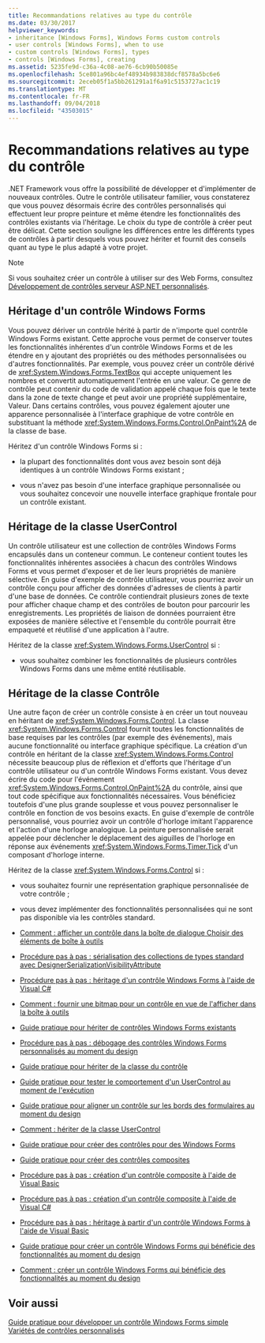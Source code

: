 ```yaml
---
title: Recommandations relatives au type du contrôle
ms.date: 03/30/2017
helpviewer_keywords:
- inheritance [Windows Forms], Windows Forms custom controls
- user controls [Windows Forms], when to use
- custom controls [Windows Forms], types
- controls [Windows Forms], creating
ms.assetid: 5235fe9d-c36a-4c08-ae76-6cb90b50085e
ms.openlocfilehash: 5ce801a96bc4ef48934b983838dcf8578a5bc6e6
ms.sourcegitcommit: 2eceb05f1a5bb261291a1f6a91c5153727ac1c19
ms.translationtype: MT
ms.contentlocale: fr-FR
ms.lasthandoff: 09/04/2018
ms.locfileid: "43503015"
---
```

# <a name="control-type-recommendations"></a>Recommandations relatives au type du contrôle
.NET Framework vous offre la possibilité de développer et d'implémenter de nouveaux contrôles. Outre le contrôle utilisateur familier, vous constaterez que vous pouvez désormais écrire des contrôles personnalisés qui effectuent leur propre peinture et même étendre les fonctionnalités des contrôles existants via l'héritage. Le choix du type de contrôle à créer peut être délicat. Cette section souligne les différences entre les différents types de contrôles à partir desquels vous pouvez hériter et fournit des conseils quant au type le plus adapté à votre projet.  
  
> [!NOTE]
>  Si vous souhaitez créer un contrôle à utiliser sur des Web Forms, consultez [Développement de contrôles serveur ASP.NET personnalisés](https://msdn.microsoft.com/library/fbe26c16-cff4-4089-b3dd-877411f0c0ef).  
  
## <a name="inheriting-from-a-windows-forms-control"></a>Héritage d'un contrôle Windows Forms  
 Vous pouvez dériver un contrôle hérité à partir de n'importe quel contrôle Windows Forms existant. Cette approche vous permet de conserver toutes les fonctionnalités inhérentes d'un contrôle Windows Forms et de les étendre en y ajoutant des propriétés ou des méthodes personnalisées ou d'autres fonctionnalités. Par exemple, vous pouvez créer un contrôle dérivé de <xref:System.Windows.Forms.TextBox> qui accepte uniquement les nombres et convertit automatiquement l'entrée en une valeur. Ce genre de contrôle peut contenir du code de validation appelé chaque fois que le texte dans la zone de texte change et peut avoir une propriété supplémentaire, Valeur. Dans certains contrôles, vous pouvez également ajouter une apparence personnalisée à l'interface graphique de votre contrôle en substituant la méthode <xref:System.Windows.Forms.Control.OnPaint%2A> de la classe de base.  
  
 Héritez d'un contrôle Windows Forms si :  
  
-   la plupart des fonctionnalités dont vous avez besoin sont déjà identiques à un contrôle Windows Forms existant ;  
  
-   vous n'avez pas besoin d'une interface graphique personnalisée ou vous souhaitez concevoir une nouvelle interface graphique frontale pour un contrôle existant.  
  
## <a name="inheriting-from-the-usercontrol-class"></a>Héritage de la classe UserControl  
 Un contrôle utilisateur est une collection de contrôles Windows Forms encapsulés dans un conteneur commun. Le conteneur contient toutes les fonctionnalités inhérentes associées à chacun des contrôles Windows Forms et vous permet d'exposer et de lier leurs propriétés de manière sélective. En guise d'exemple de contrôle utilisateur, vous pourriez avoir un contrôle conçu pour afficher des données d'adresses de clients à partir d'une base de données. Ce contrôle contiendrait plusieurs zones de texte pour afficher chaque champ et des contrôles de bouton pour parcourir les enregistrements. Les propriétés de liaison de données pourraient être exposées de manière sélective et l'ensemble du contrôle pourrait être empaqueté et réutilisé d'une application à l'autre.  
  
 Héritez de la classe <xref:System.Windows.Forms.UserControl> si :  
  
-   vous souhaitez combiner les fonctionnalités de plusieurs contrôles Windows Forms dans une même entité réutilisable.  
  
## <a name="inheriting-from-the-control-class"></a>Héritage de la classe Contrôle  
 Une autre façon de créer un contrôle consiste à en créer un tout nouveau en héritant de <xref:System.Windows.Forms.Control>. La classe <xref:System.Windows.Forms.Control> fournit toutes les fonctionnalités de base requises par les contrôles (par exemple des événements), mais aucune fonctionnalité ou interface graphique spécifique. La création d'un contrôle en héritant de la classe <xref:System.Windows.Forms.Control> nécessite beaucoup plus de réflexion et d'efforts que l'héritage d'un contrôle utilisateur ou d'un contrôle Windows Forms existant. Vous devez écrire du code pour l'événement <xref:System.Windows.Forms.Control.OnPaint%2A> du contrôle, ainsi que tout code spécifique aux fonctionnalités nécessaires. Vous bénéficiez toutefois d'une plus grande souplesse et vous pouvez personnaliser le contrôle en fonction de vos besoins exacts. En guise d'exemple de contrôle personnalisé, vous pourriez avoir un contrôle d'horloge imitant l'apparence et l'action d'une horloge analogique. La peinture personnalisée serait appelée pour déclencher le déplacement des aiguilles de l'horloge en réponse aux événements <xref:System.Windows.Forms.Timer.Tick> d'un composant d'horloge interne.  
  
 Héritez de la classe <xref:System.Windows.Forms.Control> si :  
  
-   vous souhaitez fournir une représentation graphique personnalisée de votre contrôle ;  
  
-   vous devez implémenter des fonctionnalités personnalisées qui ne sont pas disponible via les contrôles standard.  
  
-   [Comment : afficher un contrôle dans la boîte de dialogue Choisir des éléments de boîte à outils](https://msdn.microsoft.com/library/9yxtkx75\(v=vs.110\))  
  
-   [Procédure pas à pas : sérialisation des collections de types standard avec DesignerSerializationVisibilityAttribute](serializing-collections-designerserializationvisibilityattribute.md)  
  
-   [Procédure pas à pas : héritage d'un contrôle Windows Forms à l'aide de Visual C#](https://msdn.microsoft.com/library/5h0k2e6x\(v=vs.110\))  
  
-   [Comment : fournir une bitmap pour un contrôle en vue de l'afficher dans la boîte à outils](https://msdn.microsoft.com/library/4wk1wc0a\(v=vs.110\))  
  
-   [Guide pratique pour hériter de contrôles Windows Forms existants](https://msdn.microsoft.com/library/7h62478z\(v=vs.110\))  
  
-   [Procédure pas à pas : débogage des contrôles Windows Forms personnalisés au moment du design](https://msdn.microsoft.com/library/5ytx0z24\(v=vs.110\))  
  
-   [Guide pratique pour hériter de la classe du contrôle](https://msdn.microsoft.com/library/skcysbt2\(v=vs.110\))  
  
-   [Guide pratique pour tester le comportement d'un UserControl au moment de l'exécution](how-to-test-the-run-time-behavior-of-a-usercontrol.md)  
  
-   [Guide pratique pour aligner un contrôle sur les bords des formulaires au moment du design](https://msdn.microsoft.com/library/1fxyb15b\(v=vs.110\))  
  
-   [Comment : hériter de la classe UserControl](https://msdn.microsoft.com/library/00ctb4z0\(v=vs.110\))  
  
-   [Guide pratique pour créer des contrôles pour des Windows Forms](https://msdn.microsoft.com/library/bs3yhkh7\(v=vs.110\))  
  
-   [Guide pratique pour créer des contrôles composites](https://msdn.microsoft.com/library/3sf86w5h\(v=vs.110\))  
  
-   [Procédure pas à pas : création d'un contrôle composite à l'aide de Visual Basic](https://msdn.microsoft.com/library/c316f119\(v=vs.110\))  
  
-   [Procédure pas à pas : création d'un contrôle composite à l'aide de Visual C#](https://msdn.microsoft.com/library/a6h7e207\(v=vs.110\))  
  
-   [Procédure pas à pas : héritage à partir d'un contrôle Windows Forms à l'aide de Visual Basic](https://msdn.microsoft.com/library/w2a8y03d\(v=vs.110\))  
  
-   [Guide pratique pour créer un contrôle Windows Forms qui bénéficie des fonctionnalités au moment du design](https://msdn.microsoft.com/library/307hck25\(v=vs.110\))  
  
-   [Comment : créer un contrôle Windows Forms qui bénéficie des fonctionnalités au moment du design](https://msdn.microsoft.com/library/307hck25\(v=vs.120\))  
  
## <a name="see-also"></a>Voir aussi  
 [Guide pratique pour développer un contrôle Windows Forms simple](../../../../docs/framework/winforms/controls/how-to-develop-a-simple-windows-forms-control.md)  
 [Variétés de contrôles personnalisés](../../../../docs/framework/winforms/controls/varieties-of-custom-controls.md)
